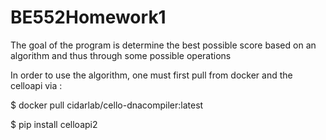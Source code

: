 # BE552Homework1

The goal of the program is determine the best possible score based on an algorithm and thus through some possible operations

In order to use the algorithm, one must first pull from docker and the celloapi via :

$ docker pull cidarlab/cello-dnacompiler:latest

$ pip install celloapi2
